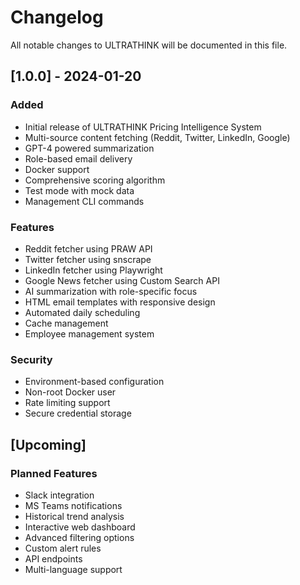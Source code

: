 # Changelog

All notable changes to ULTRATHINK will be documented in this file.

## [1.0.0] - 2024-01-20

### Added
- Initial release of ULTRATHINK Pricing Intelligence System
- Multi-source content fetching (Reddit, Twitter, LinkedIn, Google)
- GPT-4 powered summarization
- Role-based email delivery
- Docker support
- Comprehensive scoring algorithm
- Test mode with mock data
- Management CLI commands

### Features
- Reddit fetcher using PRAW API
- Twitter fetcher using snscrape
- LinkedIn fetcher using Playwright
- Google News fetcher using Custom Search API
- AI summarization with role-specific focus
- HTML email templates with responsive design
- Automated daily scheduling
- Cache management
- Employee management system

### Security
- Environment-based configuration
- Non-root Docker user
- Rate limiting support
- Secure credential storage

## [Upcoming]

### Planned Features
- Slack integration
- MS Teams notifications
- Historical trend analysis
- Interactive web dashboard
- Advanced filtering options
- Custom alert rules
- API endpoints
- Multi-language support